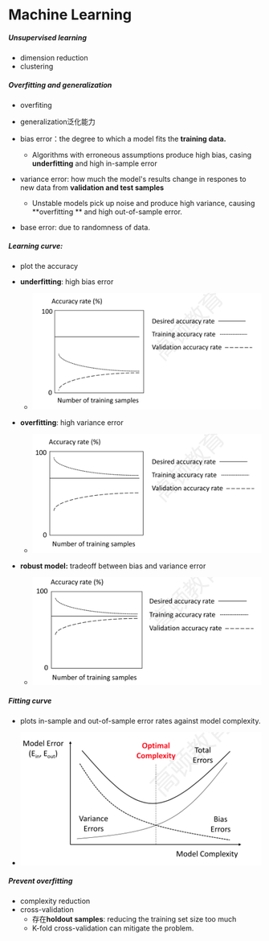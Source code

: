 # Machine Learning

##### Unsupervised learning

- dimension reduction
- clustering

##### Overfitting and generalization

- overfiting
- generalization泛化能力

- bias error：the degree to which a model fits the **training data.**
  - Algorithms with erroneous assumptions produce high bias, casing **underfitting** and high in-sample error

- variance error: how much the model's results change in respones to new data from **validation and test samples**
  - Unstable models pick up noise and produce high variance, causing **overfitting ** and high out-of-sample error.
- base error: due to randomness of data.

##### Learning curve:

- plot the accuracy

- **underfitting**: high bias error
  - <img src="./assets/image-20240129183958997.png" alt="image-20240129183958997" style="zoom:50%;" />

- **overfitting**: high variance error
  - <img src="./assets/image-20240129184021442.png" alt="image-20240129184021442" style="zoom: 50%;" />

- **robust model:** tradeoff between bias and variance error
  - <img src="./assets/image-20240129184054590.png" alt="image-20240129184054590" style="zoom:50%;" />

##### Fitting curve

- plots in-sample and out-of-sample error rates against model complexity.

- <img src="./assets/image-20240129184118759.png" alt="image-20240129184118759" style="zoom:50%;" />

##### Prevent overfitting

- complexity reduction
- cross-validation
  - 存在**holdout samples**: reducing the training set size too much
  - K-fold cross-validation can mitigate the problem.